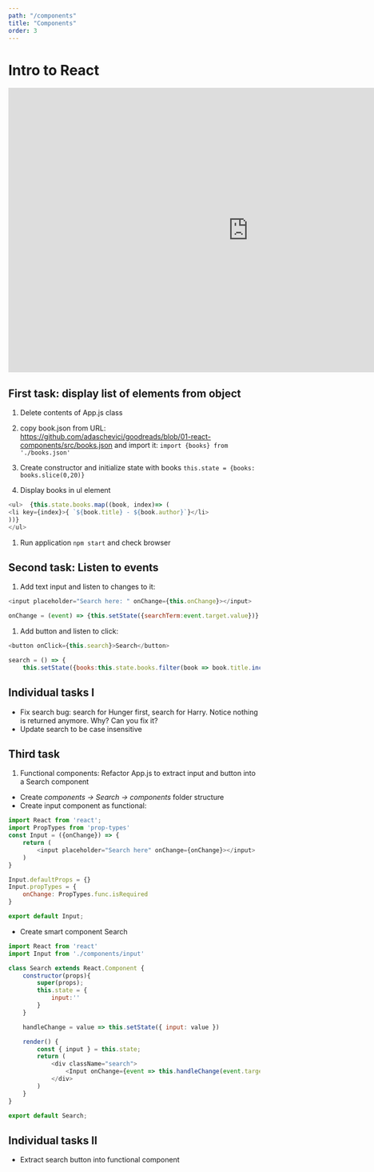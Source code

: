 ```yaml
---
path: "/components"
title: "Components"
order: 3
---
```


# Intro to React

<iframe src="https://docs.google.com/presentation/d/e/2PACX-1vSkpoQBP41LnP2nNqiFrx-cFJ3h7yijCd825nZooPUJkgEihpooVBaljZ-DOyEiJLmWuwty5iNpDO0m/embed?start=false&loop=false&delayms=3000" frameborder="0" width="960" height="569" allowfullscreen="true" mozallowfullscreen="true" webkitallowfullscreen="true"></iframe>



## First task: display list of elements from object

1. Delete contents of App.js class

1. copy book.json from URL: https://github.com/adaschevici/goodreads/blob/01-react-components/src/books.json and import it: ```import {books} from './books.json'```

1. Create constructor and initialize state with books ```this.state = {books: books.slice(0,20)}```

1. Display books in ul element

```javascript
<ul>  {this.state.books.map((book, index)=> (
<li key={index}>{ `${book.title} - ${book.author}`}</li>
))}
</ul>
```

1. Run application ```npm start``` and check browser

## Second task: Listen to events

1. Add text input and listen to changes to it:

```javascript
<input placeholder="Search here: " onChange={this.onChange}></input>

onChange = (event) => {this.setState({searchTerm:event.target.value})}
```

1. Add button and listen to click:

```javascript
<button onClick={this.search}>Search</button>

search = () => {
    this.setState({books:this.state.books.filter(book => book.title.includes(this.state.searchTerm))})}

```

## Individual tasks I

- Fix search bug: search for Hunger first, search for Harry. Notice nothing is returned anymore. Why? Can you fix it?
- Update search to be case insensitive

## Third task

1. Functional components: Refactor App.js to extract input and button into a Search component

- Create *components -> Search -> components* folder structure
- Create input component as functional:

```javascript
import React from 'react';
import PropTypes from 'prop-types'
const Input = ({onChange}) => {
    return (
        <input placeholder="Search here" onChange={onChange}></input>
    )
}

Input.defaultProps = {}
Input.propTypes = {
    onChange: PropTypes.func.isRequired
}

export default Input;
```

- Create smart component Search

```javascript
import React from 'react'
import Input from './components/input'

class Search extends React.Component {
    constructor(props){
        super(props);
        this.state = {
            input:''
        }
    }

    handleChange = value => this.setState({ input: value })

    render() {
        const { input } = this.state;
        return (
            <div className="search">
                <Input onChange={event => this.handleChange(event.target.value)}/>
            </div>
        )
    }
}

export default Search;
```

## Individual tasks II

- Extract search button into functional component